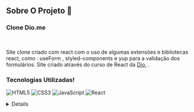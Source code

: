 ## Sobre O Projeto 👾

### Clone Dio.me


<br/>
<p>Site clone criado com react com o uso de algumas extensões e bibliotecas react, como : useForm , styled-components e yup para a validação dos formulários. Site criado através do curso de React da <a href="https://www.dio.me/" target="_blank">Dio,</a> .</p>

<h3>Tecnologias Utilizadas!</h3>


![HTML5](https://img.shields.io/badge/HTML5-E34F26?style=for-the-badge&logo=html5&logoColor=white)
![CSS3](https://img.shields.io/badge/CSS3-1572B6?style=for-the-badge&logo=css3&logoColor=white)
![JavaScript](https://img.shields.io/badge/JavaScript-F7DF1E?style=for-the-badge&logo=javascript&logoColor=black)
![React](https://img.shields.io/badge/React-0D1117?style=for-the-badge&logo=React&labelColor=0D1117)


<details align="left">

  <div align="right">Feito com carinho 💜 por <a href="https://github.com/kemilyn1227" target="_blank">Kemilyn.</a>  Modelo com base na aula do <a href="https://github.com/pablohdev" target="_blank">Pablo.</a> </div>

</details>